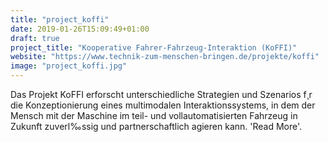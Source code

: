 ```yaml
---
title: "project_koffi"
date: 2019-01-26T15:09:49+01:00
draft: true
project_title: "Kooperative Fahrer-Fahrzeug-Interaktion (KoFFI)"
website: "https://www.technik-zum-menschen-bringen.de/projekte/koffi" 
image: "project_koffi.jpg"
---
```

Das Projekt KoFFI erforscht unterschiedliche Strategien und Szenarios f¸r die Konzeptionierung eines multimodalen Interaktionssystems, in dem der Mensch mit der Maschine im teil- und vollautomatisierten Fahrzeug in Zukunft zuverl‰ssig und partnerschaftlich agieren kann. 
'Read More'.
